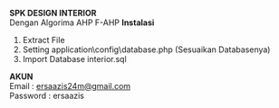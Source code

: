 **SPK DESIGN INTERIOR**  
Dengan Algorima AHP F-AHP
**Instalasi**  
1. Extract File
2. Setting application\config\database.php (Sesuaikan Databasenya)
3. Import Database interior.sql

**AKUN**  
Email : ersaazis24m@gmail.com  
Password : ersaazis